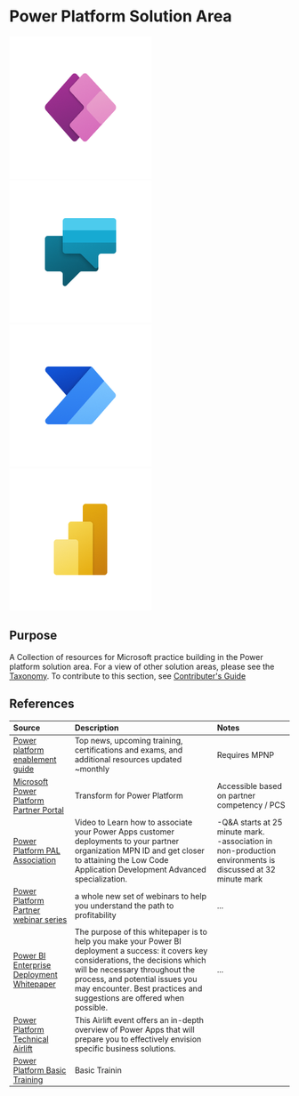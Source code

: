 # Power Platform Solution Area

![PowerApps](./Library/PowerApps_256x256.png)
![PowerVirtualAgent](./Library/PowerVirtualAgents_256x256.png)
![PowerAutomate](./Library/PowerAutomate_256x256.png)
![PowerBI](./Library/PowerBI_256x256.png)


## Purpose
A Collection of resources for Microsoft practice building in the Power platform solution area. For a view of other solution areas, please see the [Taxonomy](Taxonomy.md). To contribute to this section, see [Contributer's Guide](Contributing.md)


## References

Source | Description | Notes
:----- | :-----  | :-----
[Power platform enablement guide](https://assetsprod.microsoft.com/mpn/en-us/power-platform-partner-enablement-guide.pdf)| Top news, upcoming training, certifications and exams, and additional resources updated ~monthly  | Requires MPNP
[Microsoft Power Platform Partner Portal](https://powerplatformpartners.transform.microsoft.com)|Transform for Power Platform| Accessible based on partner competency / PCS
[Power Platform PAL Association](https://partner.microsoft.com/en-us/training/assets/detail/associate-your-power-apps-customer-deployments-to-your-partner-org-video-mp4) | Video to Learn how to associate your Power Apps customer deployments to your partner organization MPN ID and get closer to attaining the Low Code Application Development Advanced specialization. | -Q&A starts at 25 minute mark.<br> -association in non-production environments is discussed at 32 minute mark
[Power Platform Partner webinar series](https://learning.eventbuilder.com/PowerPlatform)| a whole new set of webinars to help you understand the path to profitability|...
[Power BI Enterprise Deployment Whitepaper](https://aka.ms/PBIEnterpriseDeploymentWP)| The purpose of this whitepaper is to help you make your Power BI deployment a success: it covers key considerations, the decisions which will be necessary throughout the process, and potential issues you may encounter. Best practices and suggestions are offered when possible.|...
[Power Platform Technical Airlift](https://note.microsoft.com/CatalogueDisplayPage-SRDEM32625_CatalogDisplayPage.html)| This Airlift event offers an in-depth overview of Power Apps that will prepare you to effectively envision specific business solutions. |
[Power Platform Basic Training](https://docs.microsoft.com/en-us/learn/browse/?products=powerapps%2Cflow%2Cpower-automate&levels=beginner)| Basic Trainin|